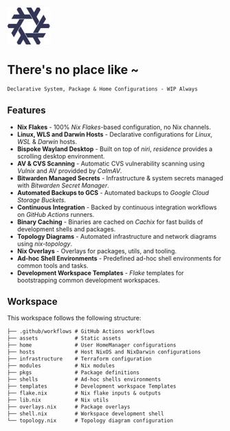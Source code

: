 [<img src="https://raw.githubusercontent.com/dominicegginton/dotfiles/refs/heads/main/assets/nix.svg" width="100" alt="">](https://github.com/dominicegginton/dotfiles)

# There's no place like ~

```ocaml
Declarative System, Package & Home Configurations - WIP Always
```

## Features

- **Nix Flakes** - 100% _Nix Flakes_-based configuration, no Nix channels.
- **Linux, WLS and Darwin Hosts** - Declarative configurations for _Linux_, _WSL_ & _Darwin_ hosts.
- **Bispoke Wayland Desktop** - Built on top of _niri_, _residence_ provides a scrolling desktop environment.
- **AV & CVS Scanning** - Automatic CVS vulnerability scanning using _Vulnix_ and AV providded by _CalmAV_.
- **Bitwarden Managed Secrets** - Infrastructure & system secrets managed with _Bitwarden Secret Manager_.
- **Automated Backups to GCS** - Automated backups to _Google Cloud Storage Buckets_.
- **Continuous Integration** - Backed by continuous integration workflows on _GitHub Actions_ runners.
- **Binary Caching** - Binaries are cached on _Cachix_ for fast builds of development shells and packages.
- **Topology Diagrams** - Automated infrastructure and network diagrams using _nix-topology_.
- **Nix Overlays** - Overlays for packages, utils, and tooling.
- **Ad-hoc Shell Environments** - Predefined ad-hoc shell environments for common tools and tasks.
- **Development Workspace Templates** - _Flake_ templates for bootstrapping common development workspaces.


## Workspace

This workspace follows the following structure:

```
├── .github/workflows # GitHub Actions workflows
├── assets            # Static assets
├── home              # User HomeManager configurations
├── hosts             # Host NixOS and NixDarwin configurations
├── infrastructure    # Terraform configuration
├── modules           # Nix modules
├── pkgs              # Package definitions
├── shells            # Ad-hoc shells environments
├── templates         # Development workspace Templates
├── flake.nix         # Nix flake inputs & outputs
├── lib.nix           # Nix utils
├── overlays.nix      # Package overlays
├── shell.nix         # Workspace development shell
└── topology.nix      # Topology diagram configuration
```
